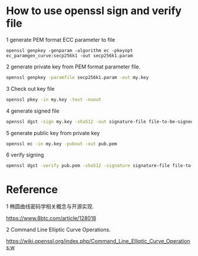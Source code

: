 # How to use openssl sign and verify file

1 generate PEM format ECC parameter to file

```shell
openssl genpkey -genparam -algorithm ec -pkeyopt ec_paramgen_curve:secp256k1 -out secp256k1.param
```

2 generate private key from PEM format parameter file.

```sh
openssl genpkey -paramfile secp256k1.param -out my.key
```

3 Check out key file

```sh
openssl pkey -in my.key -text -noout
```

4 generate signed file

```sh
openssl dgst -sign my.key -sha512 -out signature-file file-to-be-signed 
```

5 generate public key from private key

```sh
openssl ec -in my.key -pubout -out pub.pem
```

6 verify signing

```sh
openssl dgst -verify pub.pem -sha512 -signature signature-file file-to-be-signed
```





# Reference

1 椭圆曲线密码学相关概念与开源实现.

https://www.8btc.com/article/128018

2 Command Line Elliptic Curve Operations.

https://wiki.openssl.org/index.php/Command_Line_Elliptic_Curve_Operations:w


